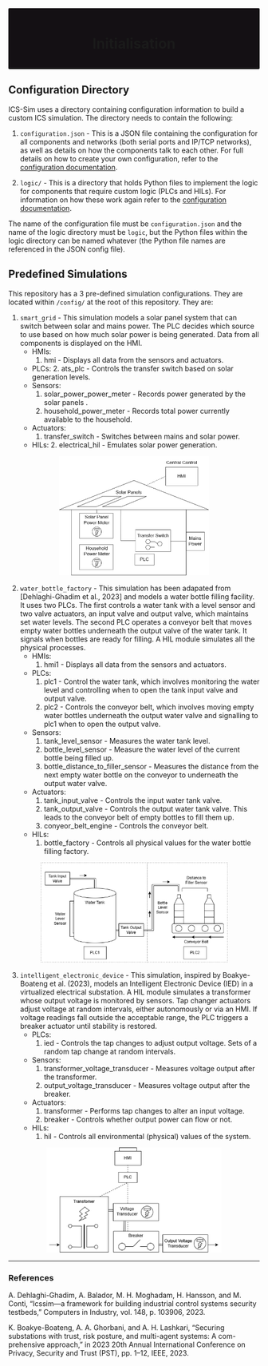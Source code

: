 <div style="background-color: rgb(20, 16, 20); padding: 15px 30px; border-radius: 2px; text-align: center;">

# Initialisation

</div>

## Configuration Directory
ICS-Sim uses a directory containing configuration information to build a custom ICS simulation. The directory needs to contain the following:

1. `configuration.json` - This is a JSON file containing the configuration for all components and networks (both serial ports and IP/TCP networks), as well as details on how the components talk to each other. For full details on how to create your own configuration, refer to the [configuration documentation](configure.md).

2. `logic/` - This is a directory that holds Python files to implement the logic for components that require custom logic (PLCs and HILs). For information on how these work again refer to the [configuration documentation](configure.md).

The name of the configuration file must be `configuration.json` and the name of the logic directory must be `logic`, but the Python files within the logic directory can be named whatever (the Python file names are referenced in the JSON config file).

## Predefined Simulations
This repository has a 3 pre-defined simulation configurations. They are located within `/config/` at the root of this repository. They are:

1. `smart_grid` - This simulation models a solar panel system that can switch between solar and mains power. The PLC decides which source to use based on how much solar power is being generated. Data from all components is displayed on the HMI.
    - HMIs:
        1. hmi - Displays all data from the sensors and actuators.
    - PLCs: 
        2. ats_plc - Controls the transfer switch based on solar generation levels.
    - Sensors:
        1. solar_power_power_meter - Records power generated by the solar panels .
        2. household_power_meter - Records total power currently available to the household.
    - Actuators: 
        1. transfer_switch - Switches between mains and solar power.
    - HILs:
        2. electrical_hil - Emulates solar power generation.

<center>
    <img src="img/fig_smart_grid.png" alt="smart grid" width="300"/>
</center>

2. `water_bottle_factory` - This simulation has been adapated from [Dehlaghi-Ghadim et al., 2023] and models a water bottle filling facility. It uses two PLCs. The first controls a water tank with a level sensor and two valve actuators, an input valve and output valve, which maintains set water levels. The second PLC operates a conveyor belt that moves empty water bottles underneath the output valve of the water tank. It signals when bottles are ready for filling. A HIL module simulates all the physical processes.
    - HMIs:
        1. hmi1 - Displays all data from the sensors and actuators.
    - PLCs:
        1. plc1 - Control the water tank, which involves monitoring the water level and controlling when to open the tank input valve and output valve.
        2. plc2 - Controls the conveyor belt, which involves moving empty water bottles underneath the output water valve and signalling to plc1 when to open the output valve.
    - Sensors:
        1. tank_level_sensor - Measures the water tank level.
        2. bottle_level_sensor - Measure the water level of the current bottle being filled up.
        3. bottle_distance_to_filler_sensor - Measures the distance from the next empty water bottle on the conveyor to underneath the output water valve.
    - Actuators:
        1. tank_input_valve - Controls the input water tank valve.
        2. tank_output_valve - Controls the output water tank valve. This leads to the conveyor belt of empty bottles to fill them up.
        3. conyeor_belt_engine - Controls the conveyor belt.
    - HILs:
        1. bottle_factory - Controls all physical values for the water bottle filling factory.

<center>
    <img src="img/fig_water_bottle.png" alt="smart grid" width="375"/>
</center>

3. `intelligent_electronic_device` - This simulation, inspired by Boakye-Boateng et al. (2023), models an Intelligent Electronic Device (IED) in a virtualized electrical substation. A HIL module simulates a transformer whose output voltage is monitored by sensors. Tap changer actuators adjust voltage at random intervals, either autonomously or via an HMI. If voltage readings fall outside the acceptable range, the PLC triggers a breaker actuator until stability is restored.
    - PLCs:
        1. ied - Controls the tap changes to adjust output voltage. Sets of a random tap change at random intervals.
    - Sensors:
        1. transformer_voltage_transducer - Measures voltage output after the transformer.
        2. output_voltage_transducer - Measures voltage output after the breaker.
    - Actuators:
        1. transformer - Performs tap changes to alter an input voltage.
        2. breaker - Controls whether output power can flow or not.
    - HILs:
        1. hil - Controls all environmental (physical) values of the system.

<center>
    <img src="img/fig_ied.png" alt="smart grid" width="350"/>
</center>

---
### References
A. Dehlaghi-Ghadim, A. Balador, M. H. Moghadam, H. Hansson, and
M. Conti, “Icssim—a framework for building industrial control systems
security testbeds,” Computers in Industry, vol. 148, p. 103906, 2023.

K. Boakye-Boateng, A. A. Ghorbani, and A. H. Lashkari, “Securing
substations with trust, risk posture, and multi-agent systems: A com-
prehensive approach,” in 2023 20th Annual International Conference on
Privacy, Security and Trust (PST), pp. 1–12, IEEE, 2023.